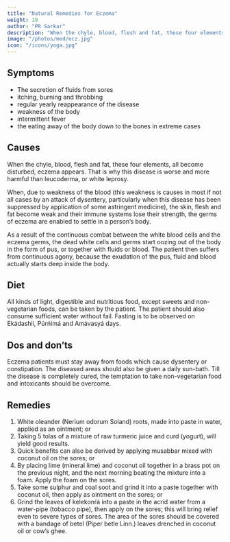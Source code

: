 ```yaml
---
title: "Natural Remedies for Eczema"
weight: 19
author: "PR Sarkar"
description: "When the chyle, blood, flesh and fat, these four elements, all become disturbed, eczema appears. That is why this disease is worse and more harmful than leucoderma, or white leprosy"
image: "/photos/med/ecz.jpg"
icon: "/icons/yoga.jpg"
---
```




## Symptoms

- The secretion of fluids from sores
- itching, burning and throbbing
- regular yearly reappearance of the disease
- weakness of the body
- intermittent fever 
- the eating away of the body down to the bones in extreme cases


## Causes

When the chyle, blood, flesh and fat, these four elements, all become disturbed, eczema appears. That is why this disease is worse and more harmful than leucoderma, or white leprosy. 

When, due to weakness of the blood (this weakness is causes in most if not all cases by an attack of dysentery, particularly when this disease has been suppressed by application of some astringent medicine), the skin, flesh and fat become weak and their immune systems lose their strength, the germs of eczema are enabled to settle in a person’s body.

As a result of the continuous combat between the white blood cells and the eczema germs, the dead white cells and germs start oozing out of the body in the form of pus, or together with fluids or blood. The patient then suffers from continuous agony, because the exudation of the pus, fluid and blood actually starts deep inside the body.

<!-- Treatment:
Morning – Diirgha Prańáma, Yogamudrá, Bhújauṋgásana, Agnisára Mudrá, Padahastásana and Shiitalii Kumbhaka.
Evening – Matsyendrásana, Utkat́a Vajrásana and Kúrmakásana. -->

## Diet

All kinds of light, digestible and nutritious food, except sweets and non-vegetarian foods, can be taken by the patient. The patient should also consume sufficient water without fail. Fasting is to be observed on Ekádashii, Púrńimá and Amávasyá days.


## Dos and don’ts

Eczema patients must stay away from foods which cause dysentery or constipation. The diseased areas should also be given a daily sun-bath. Till the disease is completely cured, the temptation to take non-vegetarian food and intoxicants should be overcome.


## Remedies

1. White oleander (Nerium odorum Soland) roots, made into paste in water, applied as an ointment; or
2. Taking 5 tolas of a mixture of raw turmeric juice and curd (yogurt), will yield good results.
3. Quick benefits can also be derived by applying musabbar mixed with coconut oil on the sores; or
4. By placing lime (mineral lime) and coconut oil together in a brass pot on the previous night, and the next morning beating the mixture into a foam. Apply the foam on the sores.
5. Take some sulphur and coal soot and grind it into a paste together with coconut oil, then apply as ointment on the sores; or
6. Grind the leaves of kelekonŕá into a paste in the acrid water from a water-pipe (tobacco pipe), then apply on the sores; this will bring relief even to severe types of sores. The area of the sores should be covered with a bandage of betel (Piper betle Linn.) leaves drenched in coconut oil or cow’s ghee.